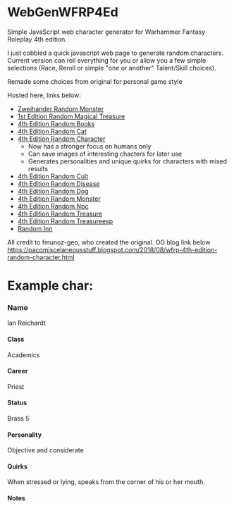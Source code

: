 # WebGenWFRP4Ed
Simple JavaScript web character generator for Warhammer Fantasy Roleplay 4th edition.

I just cobbled a quick javascript web page to generate random characters. Current version can roll
everything for you or allow you a few simple selections (Race, Reroll or simple "one or another" Talent/Skill choices).

Remade some choices from original for personal game style

Hosted here, links below:
- [Zweihander Random Monster](/zweihander-random-monster.html) 
- [1st Edition Random Magical Treasure](/wfrp-1st-edition-random-magical-treasure.html) 
- [4th Edition Random Books](/wfrp-4th-edition-random-books.html) 
- [4th Edition Random Cat](/wfrp-4th-edition-random-cat.html) 
- [4th Edition Random Character](/wfrp-4th-edition-random-character.html) 
	- Now has a stronger focus on humans only
	- Can save images of interesting chacters for later use
	- Generates personalities and unique quirks for characters with mixed results
- [4th Edition Random Cult](/wfrp-4th-edition-random-cult.html) 
- [4th Edition Random Disease](/wfrp-4th-edition-random-disease.html) 
- [4th Edition Random Dog](/wfrp-4th-edition-random-dog.html) 
- [4th Edition Random Monster](/wfrp-4th-edition-random-monster.html) 
- [4th Edition Random Npc](/wfrp-4th-edition-random-npc.html) 
- [4th Edition Random Treasure](/wfrp-4th-edition-random-treasure.html) 
- [4th Edition Random Treasureesp](/wfrp-4th-edition-random-treasureESP.html) 
- [Random Inn](/wfrp-random-inn.html)

All credit to fmunoz-geo, who created the original. OG blog link below
https://pacomiscelaneousstuff.blogspot.com/2018/08/wfrp-4th-edition-random-character.html

# Example char:
### Name
Ian Reichardt
#### Class
Academics
#### Career
Priest
#### Status
Brass 5
#### Personality
Objective and considerate
#### Quirks
When stressed or lying, speaks from the corner of his or her mouth.
#### Notes